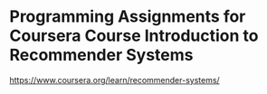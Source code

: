 # Programming Assignments for Coursera Course Introduction to Recommender Systems

https://www.coursera.org/learn/recommender-systems/

